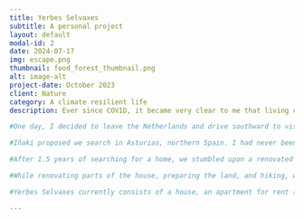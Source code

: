 ```yaml
---
title: Yerbes Selvaxes
subtitle: A personal project
layout: default
modal-id: 2
date: 2024-07-17
img: escape.png
thumbnail: food_forest_thumbnail.png
alt: image-alt
project-date: October 2023
client: Nature
category: A climate resilient life
description: Ever since COVID, it became very clear to me that living closer to nature is all I need. During the confinement, I lived in a garden house in a communal garden in the Netherlands—a very simple shed with a homemade rainwater system and a pellet stove. I spent almost two years living in this garden house, even enduring several weeks of -15°C weather. Inside, it was always warm and cozy. This experience made me realize how little I truly need and how much joy I feel when I have space to grow and build. It was clear to me that I needed to find a place in nature to continue this lifestyle <:> building a food forest, a small shed, and fully immersing myself in nature.

#One day, I decided to leave the Netherlands and drive southward to visit a friend working at a campsite in the South of France. I initially booked a stay for ten days, but those ten days turned into five months. At the campsite, I met many like-minded people, and one of them stole my heart. His name is Iñaki Cabo Ibarzabal, an intriguing Basque with countless stories about his adventurous life filled with travel and learning. Interestingly, Iñaki had a similar vision for his life<:> to live close to nature, grow a large portion of his own food, and start an agricultural project with a small Airbnb. Before we knew it, we were looking for places together to make this shared dream a reality.

#Iñaki proposed we search in Asturias, northern Spain. I had never been there, so we decided to rent an apartment and live there for a few months. I fell in love again—this time with the region. Asturias is an incredible province with a remarkably diverse landscape. You can lose yourself in the vast mountain ranges and wander endlessly along the rugged coastline. It’s a perfect place for nature lovers who would rather explore new hiking routes every weekend than try out the latest bar in Amsterdam. It was clear we had found the right place.

#After 1.5 years of searching for a home, we stumbled upon a renovated old farmhouse with a piece of land and several additional buildings for creative projects. Since October 2023, we have been proud residents of Bimenes, a municipality where the population has been decreasing over the past few decades. Fortunately, we are surrounded by a wonderful community of old hippies, punks, and people we call “Neo-Rurales.” These Neo-Rurales are like-minded individuals who chose to live rurally and closer to nature rather than being trapped in a hectic city life with a burdensome mortgage.

#While renovating parts of the house, preparing the land, and hiking, we work remotely to finance our dream. We havve named our Earthship and project Yerbes Selvaxes, which means “Wild Herbs” in the Asturian language. With Yerbes Selvaxes, we aim to create a locally sustained life, consuming, producing, and building with resources from our area. We also want to make space to work on projects we care about and believe benefit the environment and our fellow beings, rather than working solely for money. We believe if everybody would commit to this lifestyle, the world would be a much happier place.

#Yerbes Selvaxes currently consists of a house, an apartment for rent (under construction), a workshop, a vegetable garden, and a small food forest. In 2025, we hope to finish the apartment and plant more trees to further enhance our self-sustainability. 

---
```


